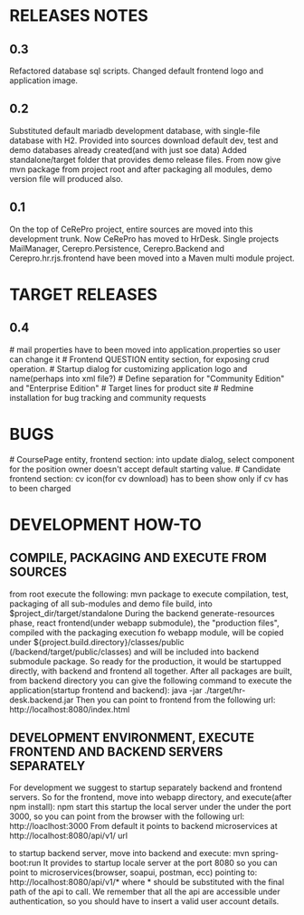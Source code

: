 <h1>RELEASES NOTES</h1>
<h2>0.3</h2>
Refactored database sql scripts.
Changed default frontend logo and application image.
<h2>0.2</h2>
Substituted default mariadb development database, with single-file database with H2.
Provided into sources download default dev, test and demo databases already created(and with just soe data)
Added standalone/target folder that provides demo release files.
From now give mvn package from project root and after packaging all modules, demo version file will produced also.
<h2>0.1</h2>
On the top of CeRePro project, entire sources are moved into this development trunk. Now CeRePro has moved to HrDesk.
Single projects MailManager, Cerepro.Persistence, Cerepro.Backend and Cerepro.hr.rjs.frontend have been moved into a Maven multi module project.

<h1>TARGET RELEASES</h1>
<h2>0.4</h2>
# mail properties have to been moved into application.properties so user can change it
# Frontend QUESTION entity section, for exposing crud operation. 
# Startup dialog for customizing application logo and name(perhaps into xml file?)
# Define separation for "Community Edition" and "Enterprise Edition"
# Target lines for product site
# Redmine installation for bug tracking and community requests

<h1>BUGS</h1>
# CoursePage entity, frontend section: into update dialog, select component for the position owner doesn't accept default starting value.
# Candidate frontend section: cv icon(for cv download) has to been show only if cv has to been charged

<h1>DEVELOPMENT HOW-TO</h1>
<h2>COMPILE, PACKAGING AND EXECUTE FROM SOURCES</h2>
from root execute the following:
mvn package
to execute compilation, test, packaging of all sub-modules and demo file build, into $project_dir/target/standalone
During the backend generate-resources phase, react frontend(under webapp submodule), the "production files", compiled with the packaging execution fo webapp module, will be copied under ${project.build.directory}/classes/public (/backend/target/public/classes)
and will be included into backend submodule package. So ready for the production, it would be startupped directly, with backend and frontend all together. 
After all packages are built, from backend directory you can give the following command to execute the application(startup frontend and backend):
java -jar ./target/hr-desk.backend.jar
Then you can point to frontend from the following url:
http://localhost:8080/index.html

<h2>DEVELOPMENT ENVIRONMENT, EXECUTE FRONTEND AND BACKEND SERVERS SEPARATELY</h2>
For development we suggest to startup separately backend and frontend servers.
So for the frontend, move into webapp directory, and execute(after npm install):
npm start
this startup the local server under the under the port 3000, so you can point from the browser with the following url:
http://loaclhost:3000
From default it points to backend microservices at http://localhost:8080/api/v1/ url

to startup backend server, move into backend and execute:
mvn spring-boot:run
It provides to startup locale server at the port 8080 so you can point to microservices(browser, soapui, postman, ecc)
pointing to:
http://localhost:8080/api/v1/*
where * should be substituted with the final path of the api to call.
We remember that all the api are accessible under authentication, so you should have to insert a valid user account details.
